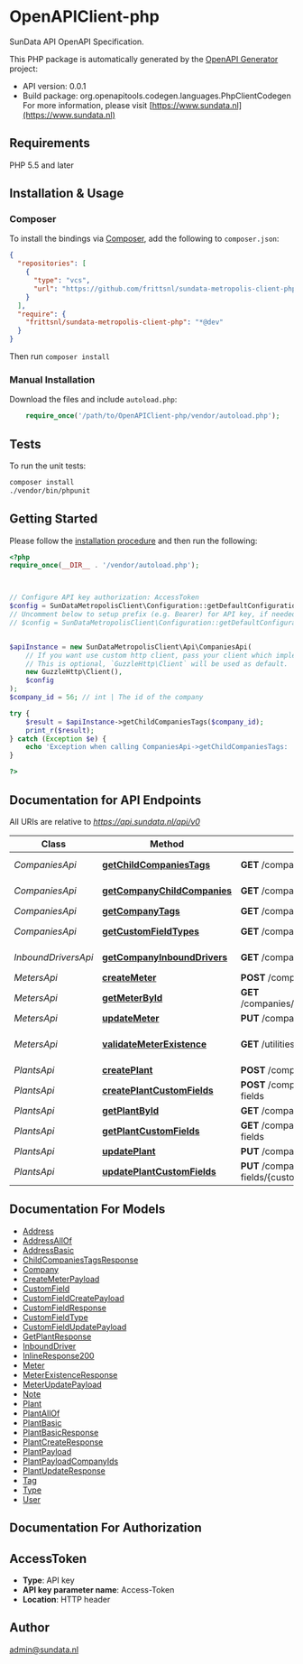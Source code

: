 # OpenAPIClient-php

SunData API OpenAPI Specification.

This PHP package is automatically generated by the [OpenAPI Generator](https://openapi-generator.tech) project:

- API version: 0.0.1
- Build package: org.openapitools.codegen.languages.PhpClientCodegen
For more information, please visit [https://www.sundata.nl](https://www.sundata.nl)

## Requirements

PHP 5.5 and later

## Installation & Usage

### Composer

To install the bindings via [Composer](http://getcomposer.org/), add the following to `composer.json`:

```json
{
  "repositories": [
    {
      "type": "vcs",
      "url": "https://github.com/frittsnl/sundata-metropolis-client-php.git"
    }
  ],
  "require": {
    "frittsnl/sundata-metropolis-client-php": "*@dev"
  }
}
```

Then run `composer install`

### Manual Installation

Download the files and include `autoload.php`:

```php
    require_once('/path/to/OpenAPIClient-php/vendor/autoload.php');
```

## Tests

To run the unit tests:

```bash
composer install
./vendor/bin/phpunit
```

## Getting Started

Please follow the [installation procedure](#installation--usage) and then run the following:

```php
<?php
require_once(__DIR__ . '/vendor/autoload.php');



// Configure API key authorization: AccessToken
$config = SunDataMetropolisClient\Configuration::getDefaultConfiguration()->setApiKey('Access-Token', 'YOUR_API_KEY');
// Uncomment below to setup prefix (e.g. Bearer) for API key, if needed
// $config = SunDataMetropolisClient\Configuration::getDefaultConfiguration()->setApiKeyPrefix('Access-Token', 'Bearer');


$apiInstance = new SunDataMetropolisClient\Api\CompaniesApi(
    // If you want use custom http client, pass your client which implements `GuzzleHttp\ClientInterface`.
    // This is optional, `GuzzleHttp\Client` will be used as default.
    new GuzzleHttp\Client(),
    $config
);
$company_id = 56; // int | The id of the company

try {
    $result = $apiInstance->getChildCompaniesTags($company_id);
    print_r($result);
} catch (Exception $e) {
    echo 'Exception when calling CompaniesApi->getChildCompaniesTags: ', $e->getMessage(), PHP_EOL;
}

?>
```

## Documentation for API Endpoints

All URIs are relative to *https://api.sundata.nl/api/v0*

Class | Method | HTTP request | Description
------------ | ------------- | ------------- | -------------
*CompaniesApi* | [**getChildCompaniesTags**](docs/Api/CompaniesApi.md#getchildcompaniestags) | **GET** /companies/{company_id}/children/tags | Get Child Companies Tags
*CompaniesApi* | [**getCompanyChildCompanies**](docs/Api/CompaniesApi.md#getcompanychildcompanies) | **GET** /companies/{company_id}/children | Get Company Child Companies
*CompaniesApi* | [**getCompanyTags**](docs/Api/CompaniesApi.md#getcompanytags) | **GET** /companies/{company_id}/tags | Get Company Tags
*CompaniesApi* | [**getCustomFieldTypes**](docs/Api/CompaniesApi.md#getcustomfieldtypes) | **GET** /companies/{company_id}/plant-custom-field-types | Get Company Custom Field types
*InboundDriversApi* | [**getCompanyInboundDrivers**](docs/Api/InboundDriversApi.md#getcompanyinbounddrivers) | **GET** /companies/{company_id}/inbound-drivers | Get Company Inbound Drivers
*MetersApi* | [**createMeter**](docs/Api/MetersApi.md#createmeter) | **POST** /companies/{company_id}/plants/{plant_id}/meters | Create Plant Meter
*MetersApi* | [**getMeterById**](docs/Api/MetersApi.md#getmeterbyid) | **GET** /companies/{company_id}/plants/{plant_id}/meters/{meter_id} | Get Meter by ID
*MetersApi* | [**updateMeter**](docs/Api/MetersApi.md#updatemeter) | **PUT** /companies/{company_id}/meters/{meter_id} | Update Meter
*MetersApi* | [**validateMeterExistence**](docs/Api/MetersApi.md#validatemeterexistence) | **GET** /utilities/validate/meter-existence | Validate whether a reference_identifier is valid.
*PlantsApi* | [**createPlant**](docs/Api/PlantsApi.md#createplant) | **POST** /companies/{company_id}/plants | Create Plant
*PlantsApi* | [**createPlantCustomFields**](docs/Api/PlantsApi.md#createplantcustomfields) | **POST** /companies/{company_id}/plants/{plant_id}/custom-fields | Create Plant Custom Fields
*PlantsApi* | [**getPlantById**](docs/Api/PlantsApi.md#getplantbyid) | **GET** /companies/{company_id}/plants/{plant_id} | Plant details
*PlantsApi* | [**getPlantCustomFields**](docs/Api/PlantsApi.md#getplantcustomfields) | **GET** /companies/{company_id}/plants/{plant_id}/custom-fields | Get Plant Custom Fields
*PlantsApi* | [**updatePlant**](docs/Api/PlantsApi.md#updateplant) | **PUT** /companies/{company_id}/plants/{plant_id} | Update Plant
*PlantsApi* | [**updatePlantCustomFields**](docs/Api/PlantsApi.md#updateplantcustomfields) | **PUT** /companies/{company_id}/plants/{plant_id}/custom-fields/{custom_field_id} | Update Plant Custom Fields


## Documentation For Models

 - [Address](docs/Model/Address.md)
 - [AddressAllOf](docs/Model/AddressAllOf.md)
 - [AddressBasic](docs/Model/AddressBasic.md)
 - [ChildCompaniesTagsResponse](docs/Model/ChildCompaniesTagsResponse.md)
 - [Company](docs/Model/Company.md)
 - [CreateMeterPayload](docs/Model/CreateMeterPayload.md)
 - [CustomField](docs/Model/CustomField.md)
 - [CustomFieldCreatePayload](docs/Model/CustomFieldCreatePayload.md)
 - [CustomFieldResponse](docs/Model/CustomFieldResponse.md)
 - [CustomFieldType](docs/Model/CustomFieldType.md)
 - [CustomFieldUpdatePayload](docs/Model/CustomFieldUpdatePayload.md)
 - [GetPlantResponse](docs/Model/GetPlantResponse.md)
 - [InboundDriver](docs/Model/InboundDriver.md)
 - [InlineResponse200](docs/Model/InlineResponse200.md)
 - [Meter](docs/Model/Meter.md)
 - [MeterExistenceResponse](docs/Model/MeterExistenceResponse.md)
 - [MeterUpdatePayload](docs/Model/MeterUpdatePayload.md)
 - [Note](docs/Model/Note.md)
 - [Plant](docs/Model/Plant.md)
 - [PlantAllOf](docs/Model/PlantAllOf.md)
 - [PlantBasic](docs/Model/PlantBasic.md)
 - [PlantBasicResponse](docs/Model/PlantBasicResponse.md)
 - [PlantCreateResponse](docs/Model/PlantCreateResponse.md)
 - [PlantPayload](docs/Model/PlantPayload.md)
 - [PlantPayloadCompanyIds](docs/Model/PlantPayloadCompanyIds.md)
 - [PlantUpdateResponse](docs/Model/PlantUpdateResponse.md)
 - [Tag](docs/Model/Tag.md)
 - [Type](docs/Model/Type.md)
 - [User](docs/Model/User.md)


## Documentation For Authorization



## AccessToken


- **Type**: API key
- **API key parameter name**: Access-Token
- **Location**: HTTP header



## Author

admin@sundata.nl
